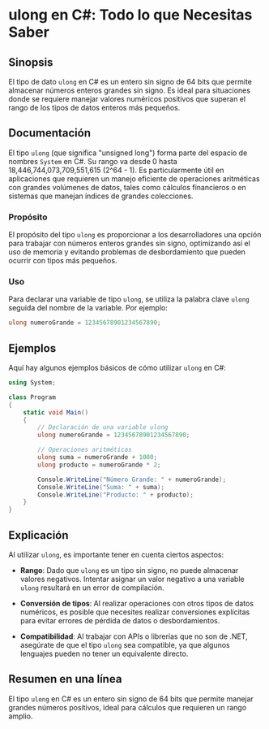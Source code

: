 <!--
Meta Description: # ulong en C#: Todo lo que Necesitas Saber ## Sinopsis El tipo de dato `ulong` en C# es un entero sin signo de 64 bits que permite almacenar números e...
Meta Keywords: ulong, que, tipo, sin, signo
-->

# ulong en C#: Todo lo que Necesitas Saber

## Sinopsis
El tipo de dato `ulong` en C# es un entero sin signo de 64 bits que permite almacenar números enteros grandes sin signo. Es ideal para situaciones donde se requiere manejar valores numéricos positivos que superan el rango de los tipos de datos enteros más pequeños.

## Documentación
El tipo `ulong` (que significa "unsigned long") forma parte del espacio de nombres `System` en C#. Su rango va desde 0 hasta 18,446,744,073,709,551,615 (2^64 - 1). Es particularmente útil en aplicaciones que requieren un manejo eficiente de operaciones aritméticas con grandes volúmenes de datos, tales como cálculos financieros o en sistemas que manejan índices de grandes colecciones.

### Propósito
El propósito del tipo `ulong` es proporcionar a los desarrolladores una opción para trabajar con números enteros grandes sin signo, optimizando así el uso de memoria y evitando problemas de desbordamiento que pueden ocurrir con tipos más pequeños.

### Uso
Para declarar una variable de tipo `ulong`, se utiliza la palabra clave `ulong` seguida del nombre de la variable. Por ejemplo:
```csharp
ulong numeroGrande = 12345678901234567890;
```

## Ejemplos
Aquí hay algunos ejemplos básicos de cómo utilizar `ulong` en C#:

```csharp
using System;

class Program
{
    static void Main()
    {
        // Declaración de una variable ulong
        ulong numeroGrande = 12345678901234567890;

        // Operaciones aritméticas
        ulong suma = numeroGrande + 1000;
        ulong producto = numeroGrande * 2;

        Console.WriteLine("Número Grande: " + numeroGrande);
        Console.WriteLine("Suma: " + suma);
        Console.WriteLine("Producto: " + producto);
    }
}
```

## Explicación
Al utilizar `ulong`, es importante tener en cuenta ciertos aspectos:

- **Rango**: Dado que `ulong` es un tipo sin signo, no puede almacenar valores negativos. Intentar asignar un valor negativo a una variable `ulong` resultará en un error de compilación.
  
- **Conversión de tipos**: Al realizar operaciones con otros tipos de datos numéricos, es posible que necesites realizar conversiones explícitas para evitar errores de pérdida de datos o desbordamientos.

- **Compatibilidad**: Al trabajar con APIs o librerías que no son de .NET, asegúrate de que el tipo `ulong` sea compatible, ya que algunos lenguajes pueden no tener un equivalente directo.

## Resumen en una línea
El tipo `ulong` en C# es un entero sin signo de 64 bits que permite manejar grandes números positivos, ideal para cálculos que requieren un rango amplio.